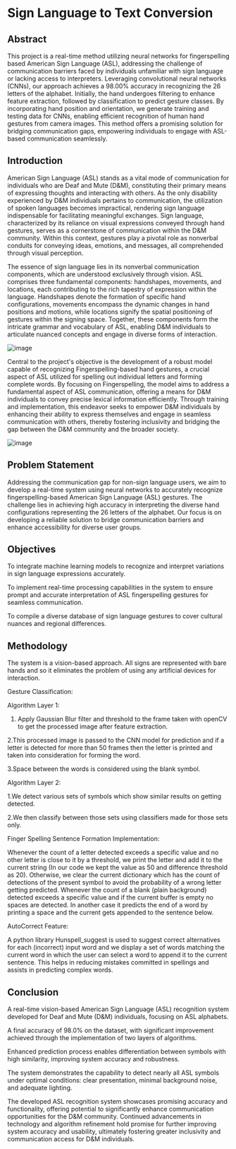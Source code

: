 # Sign Language to Text Conversion

## Abstract

This project is a real-time method utilizing neural networks for fingerspelling based American Sign Language (ASL), addressing the challenge of communication barriers faced by individuals unfamiliar with sign language or lacking access to interpreters. Leveraging convolutional neural networks (CNNs), our approach achieves a 98.00% accuracy in recognizing the 26 letters of the alphabet. Initially, the hand undergoes filtering to enhance feature extraction, followed by classification to predict gesture classes. By incorporating hand position and orientation, we generate training and testing data for CNNs, enabling efficient recognition of human hand gestures from camera images. This method offers a promising solution for bridging communication gaps, empowering individuals to engage with ASL-based communication seamlessly.

## Introduction

American Sign Language (ASL) stands as a vital mode of communication for individuals who are Deaf and Mute (D&M), constituting their primary means of expressing thoughts and interacting with others. As the only disability experienced by D&M individuals pertains to communication, the utilization of spoken languages becomes impractical, rendering sign language indispensable for facilitating meaningful exchanges. Sign language, characterized by its reliance on visual expressions conveyed through hand gestures, serves as a cornerstone of communication within the D&M community. Within this context, gestures play a pivotal role as nonverbal conduits for conveying ideas, emotions, and messages, all comprehended through visual perception.

The essence of sign language lies in its nonverbal communication components, which are understood exclusively through vision. ASL comprises three fundamental components: handshapes, movements, and locations, each contributing to the rich tapestry of expression within the language. Handshapes denote the formation of specific hand configurations, movements encompass the dynamic changes in hand positions and motions, while locations signify the spatial positioning of gestures within the signing space. Together, these components form the intricate grammar and vocabulary of ASL, enabling D&M individuals to articulate nuanced concepts and engage in diverse forms of interaction.

![image](https://github.com/Bhoomika121002/VirtuoThink-Sign2Text-Empowering-Virtual-Intelligence/assets/78655015/386c5586-51d7-4f8d-bd45-05e4ca423a85)


Central to the project's objective is the development of a robust model capable of recognizing Fingerspelling-based hand gestures, a crucial aspect of ASL utilized for spelling out individual letters and forming complete words. By focusing on Fingerspelling, the model aims to address a fundamental aspect of ASL communication, offering a means for D&M individuals to convey precise lexical information efficiently. Through training and implementation, this endeavor seeks to empower D&M individuals by enhancing their ability to express themselves and engage in seamless communication with others, thereby fostering inclusivity and bridging the gap between the D&M community and the broader society.

![image](https://github.com/Bhoomika121002/VirtuoThink-Sign2Text-Empowering-Virtual-Intelligence/assets/78655015/5a9a023e-f818-4244-9c50-d6abfbdee786)

## Problem Statement 

 
Addressing the communication gap for non-sign language users, we aim to develop a real-time system using neural networks to accurately recognize fingerspelling-based American Sign Language (ASL) gestures. The challenge lies in achieving high accuracy in interpreting the diverse hand configurations representing the 26 letters of the alphabet. Our focus is on developing a reliable solution to bridge communication barriers and enhance accessibility for diverse user groups.

## Objectives

To integrate machine learning models to recognize and interpret variations in sign language expressions accurately.

To implement real-time processing capabilities in the system to ensure prompt and accurate interpretation of ASL fingerspelling gestures for seamless communication.

To compile a diverse database of sign language gestures to cover cultural nuances and regional differences.

## Methodology

The system is a vision-based approach. All signs are represented with bare hands and so it eliminates the problem of using any artificial devices for interaction.

Gesture Classification: 
     
   Algorithm Layer 1:
     
1. Apply Gaussian Blur filter and threshold to the frame taken with openCV to get the processed image after feature extraction.
   
2.This processed image is passed to the CNN model for prediction and if a letter is detected for more than 50 frames then the letter is printed and taken into consideration for forming the word.

3.Space between the words is considered using the blank symbol. 

   Algorithm Layer 2:
   
1.We detect various sets of symbols which show similar results on getting detected.

2.We then classify between those sets using classifiers made for those sets only.

Finger Spelling Sentence Formation Implementation:

Whenever the count of a letter detected exceeds a specific value and no other letter is close to it by a threshold, we print the letter and add it to the current string (In our code we kept the value as 50 and difference threshold as 20).
Otherwise, we clear the current dictionary which has the count of detections of the present symbol to avoid the probability of a wrong letter getting predicted.
Whenever the count of a blank (plain background) detected exceeds a specific value and if the current buffer is empty no spaces are detected.
In another case it predicts the end of a word by printing a space and the current gets appended to the sentence below. 

AutoCorrect Feature:

A python library Hunspell_suggest is used to suggest correct alternatives for each (incorrect) input word and we display a set of words matching the current word in which the user can select a word to append it to the current sentence. This helps in reducing mistakes committed in spellings and assists in predicting complex words.


## Conclusion
A real-time vision-based American Sign Language (ASL) recognition system developed for Deaf and Mute (D&M) individuals, focusing on ASL alphabets.

A final accuracy of 98.0% on the dataset, with significant improvement achieved through the implementation of two layers of algorithms.

Enhanced prediction process enables differentiation between symbols with high similarity, improving system accuracy and robustness.

The system demonstrates the capability to detect nearly all ASL symbols under optimal conditions: clear presentation, minimal background noise, and adequate lighting.

The developed ASL recognition system showcases promising accuracy and functionality, offering potential to significantly enhance communication opportunities for the D&M community. Continued advancements in technology and algorithm refinement hold promise for further improving system accuracy and usability, ultimately fostering greater inclusivity and communication access for D&M individuals.








